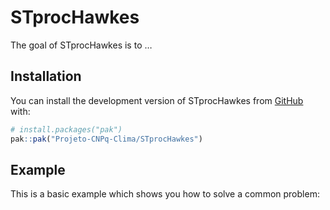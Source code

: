 
<!-- README.md is generated from README.Rmd. Please edit that file -->

# STprocHawkes

<!-- badges: start -->
<!-- badges: end -->

The goal of STprocHawkes is to …

## Installation

You can install the development version of STprocHawkes from
[GitHub](https://github.com/) with:

``` r
# install.packages("pak")
pak::pak("Projeto-CNPq-Clima/STprocHawkes")
```

## Example

This is a basic example which shows you how to solve a common problem:
